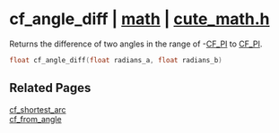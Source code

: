 # cf_angle_diff | [math](https://github.com/RandyGaul/cute_framework/blob/master/docs/math/README.md) | [cute_math.h](https://github.com/RandyGaul/cute_framework/blob/master/include/cute_math.h)

Returns the difference of two angles in the range of -[CF_PI](https://github.com/RandyGaul/cute_framework/blob/master/docs/math/cf_pi.md) to [CF_PI](https://github.com/RandyGaul/cute_framework/blob/master/docs/math/cf_pi.md).

```cpp
float cf_angle_diff(float radians_a, float radians_b)
```

## Related Pages

[cf_shortest_arc](https://github.com/RandyGaul/cute_framework/blob/master/docs/math/cf_shortest_arc.md)  
[cf_from_angle](https://github.com/RandyGaul/cute_framework/blob/master/docs/math/cf_from_angle.md)  
